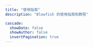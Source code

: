 ```yaml
---
title: "使用指南"
description: "Blowfish 的使用指南和教程"

cascade:
  showDate: false
  showAuthor: false
  invertPagination: true
---
```

